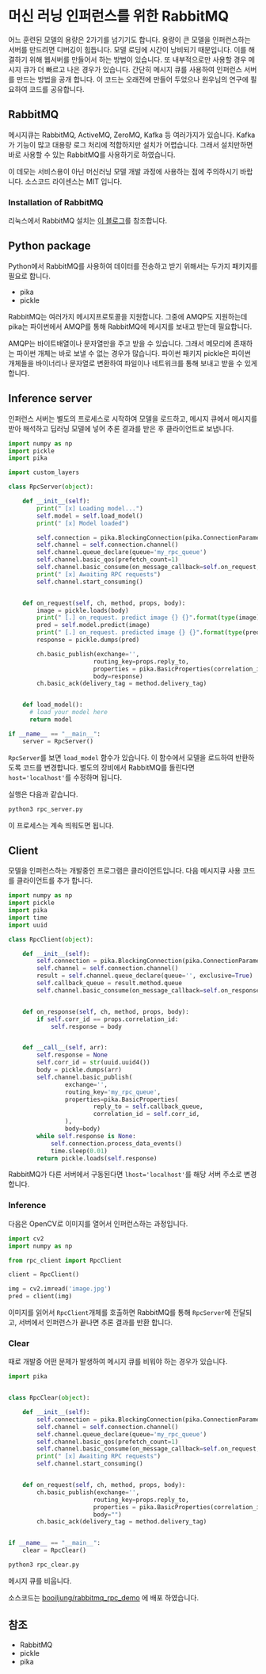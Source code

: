 # 머신 러닝 인퍼런스를 위한 RabbitMQ

어느 훈련된 모델의 용량은 2가기를 넘기기도 합니다. 용량이 큰 모델을 인퍼런스하는 서버를 만드려면 디버깅이 힘듭니다. 모델 로딩에 시간이 낭비되기 때문입니다. 이를 해결하기 위해 웹서버를 만들어서 하는 방법이 있습니다. 또 내부적으로만 사용할 경우 메시지 큐가 더 빠르고 나은 경우가 있습니다. 간단히 메시지 큐를 사용하여 인퍼런스 서버를 만드는 방법을 공개 합니다. 이 코드는 오래전에 만들어 두었으나 원우님의 연구에 필요하여 코드를 공유합니다.

## RabbitMQ

메시지큐는 RabbitMQ, ActiveMQ, ZeroMQ, Kafka 등 여러가지가 있습니다. Kafka가 기능이 많고 대용량 로그 처리에 적합하지만 설치가 어렵습니다. 그래서 설치만하면 바로 사용할 수 있는 RabbitMQ를 사용하기로 하였습니다.

이 데모는 서비스용이 아닌 머신러닝 모델 개발 과정에 사용하는 점에 주의하시기 바랍니다. 소스코드 라이센스는 MIT 입니다.

### Installation of RabbitMQ

리눅스에서 RabbitMQ 설치는 [이 블로그](http://abh0518.net/tok/?p=384)를 참조합니다.

## Python package

Python에서 RabbitMQ를 사용하여 데이터를 전송하고 받기 위해서는 두가지 패키지를 필요로 합니다.

- pika
- pickle

RabbitMQ는 여러가지 메시지프로토콜을 지원합니다. 그중에 AMQP도 지원하는데 pika는 파이썬에서 AMQP를 통해 RabbitMQ에 메시지를 보내고 받는데 필요합니다.

AMQP는 바이트배열이나 문자열만을 주고 받을 수 있습니다. 그래서 메모리에 존재하는 파이썬 개체는   바로 보낼 수 없는 경우가 많습니다. 파이썬 패키지 pickle은 파이썬 개체들을 바이너리나 문자열로 변환하여 파일이나 네트워크를 통해 보내고 받을 수 있게 합니다. 

## Inference server

인퍼런스 서버는 별도의 프로세스로 시작하여 모델을 로드하고, 메시지 큐에서 메시지를 받아 해석하고 딥러닝 모델에 넣어 추론 결과를 받은 후 클라이언트로 보냅니다.

```python
import numpy as np
import pickle
import pika

import custom_layers

class RpcServer(object):

    def __init__(self):
        print(" [x] Loading model...")
        self.model = self.load_model()
        print(" [x] Model loaded")

        self.connection = pika.BlockingConnection(pika.ConnectionParameters(host='localhost'))
        self.channel = self.connection.channel()
        self.channel.queue_declare(queue='my_rpc_queue')
        self.channel.basic_qos(prefetch_count=1)
        self.channel.basic_consume(on_message_callback=self.on_request, queue='my_rpc_queue')
        print(" [x] Awaiting RPC requests")
        self.channel.start_consuming()


    def on_request(self, ch, method, props, body):
        image = pickle.loads(body)
        print(" [.] on_request. predict image {} {}".format(type(image), image.shape))
        pred = self.model.predict(image)
        print(" [.] on_request. predicted image {} {}".format(type(pred), pred.shape))
        response = pickle.dumps(pred)

        ch.basic_publish(exchange='',
                        routing_key=props.reply_to,
                        properties = pika.BasicProperties(correlation_id = props.correlation_id),
                        body=response)
        ch.basic_ack(delivery_tag = method.delivery_tag)


    def load_model():
      # load your model here
      return model

if __name__ == "__main__":
	server = RpcServer()
```

`RpcServer`를 보면 `load_model` 함수가 있습니다. 이 함수에서 모델을 로드하여 반환하도록 코드를 변경합니다. 별도의 장비에서 RabbitMQ를 돌린다면 `host='localhost'`를 수정하며 됩니다.

실행은 다음과 같습니다.

```sh
python3 rpc_server.py
```

이 프로세스는 계속 띄워도면 됩니다.

## Client

모델을 인퍼런스하는 개발중인 프로그램은 클라이언트입니다. 다음 메시지큐 사용 코드를 클라이언트를 추가 합니다.

```python
import numpy as np
import pickle
import pika
import time
import uuid

class RpcClient(object):

    def __init__(self):
        self.connection = pika.BlockingConnection(pika.ConnectionParameters(host='localhost'))
        self.channel = self.connection.channel()
        result = self.channel.queue_declare(queue='', exclusive=True)
        self.callback_queue = result.method.queue
        self.channel.basic_consume(on_message_callback=self.on_response, auto_ack=True, queue=self.callback_queue)


    def on_response(self, ch, method, props, body):
        if self.corr_id == props.correlation_id:
            self.response = body


    def __call__(self, arr):
        self.response = None
        self.corr_id = str(uuid.uuid4())
        body = pickle.dumps(arr)
        self.channel.basic_publish(
                exchange='',
                routing_key='my_rpc_queue',
                properties=pika.BasicProperties(
                        reply_to = self.callback_queue,
                        correlation_id = self.corr_id,
                ),
                body=body)
        while self.response is None:
            self.connection.process_data_events()
            time.sleep(0.01)
		return pickle.loads(self.response)
```

RabbitMQ가 다른 서버에서 구동된다면 `lhost='localhost'`를 해당 서버 주소로 변경합니다.

### Inference

다음은 OpenCV로 이미지를 열어서 인퍼런스하는 과정입니다.

```python
import cv2
import numpy as np

from rpc_client import RpcClient

client = RpcClient()

img = cv2.imread('image.jpg')
pred = client(img)
```

이미지를 읽어서 `RpcClient`개체를 호출하면 RabbitMQ를 통해 `RpcServer`에 전달되고, 서버에서 인퍼런스가 끝나면 추론 결과를 반환 합니다.

### Clear

때로 개발중 어떤 문제가 발생하여 메시지 큐를 비워야 하는 경우가 있습니다. 

```python
import pika


class RpcClear(object):

    def __init__(self):
        self.connection = pika.BlockingConnection(pika.ConnectionParameters(host='localhost'))
        self.channel = self.connection.channel()
        self.channel.queue_declare(queue='my_rpc_queue')
        self.channel.basic_qos(prefetch_count=1)
        self.channel.basic_consume(on_message_callback=self.on_request, queue='my_rpc_queue')
        print(" [x] Awaiting RPC requests")
        self.channel.start_consuming()


    def on_request(self, ch, method, props, body):
        ch.basic_publish(exchange='',
                        routing_key=props.reply_to,
                        properties = pika.BasicProperties(correlation_id = props.correlation_id),
                        body="")
        ch.basic_ack(delivery_tag = method.delivery_tag)


if __name__ == "__main__":
	clear = RpcClear()
```

```sh
python3 rpc_clear.py
```

메시지 큐를 비웁니다.

소스코드는 [booiljung/rabbitmq_rpc_demo](https://github.com/booiljung/rabbitmq_rpc_demo) 에 배포 하였습니다.

## 참조

- RabbitMQ
- pickle
- pika

